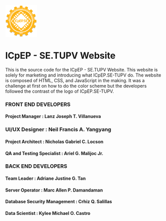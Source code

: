 <img src="assets/img/favicon.png" width="100"> 

# ICpEP - SE.TUPV Website

This is the source code for the ICpEP - SE.TUPV Website. This website is solely for marketing and introducing what ICpEP.SE-TUPV do. The website is composed of HTML, CSS, and JavaScript in the making. It was a challenge at first on how to do the color scheme but the developers followed the contrast of the logo of ICpEP.SE-TUPV.  

### FRONT END DEVELOPERS
#### Project Manager : Lanz Joseph T. Villanueva
### UI/UX Designer : Neil Francis A. Yangyang
#### Project Architect : Nicholas Gabriel C. Locson
#### QA and Testing Specialist : Ariel G. Malijoc Jr.

### BACK END DEVELOPERS
#### Team Leader : Adriane Justine G. Tan
#### Server Operator : Marc Allen P. Damandaman
#### Database Security Management : Crhiz Q. Salillas
#### Data Scientist : Kylee Michael O. Castro


